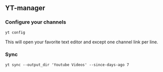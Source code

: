 ## YT-manager

### Configure your channels

```sh
yt config
```

This will open your favorite text editor and except one channel link per line.

### Sync

```
yt sync --output_dir 'Youtube Videos' --since-days-ago 7
```
